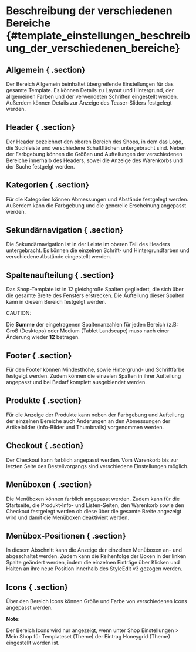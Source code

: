 # Beschreibung der verschiedenen Bereiche {#template_einstellungen_beschreibung_der_verschiedenen_bereiche}

## Allgemein { .section}

Der Bereich Allgemein beinhaltet übergreifende Einstellungen für das gesamte Template. Es können Details zu Layout und Hintergrund, der allgemeinen Farben und der verwendeten Schriften eingestellt werden. Außerdem können Details zur Anzeige des Teaser-Sliders festgelegt werden.

## Header { .section}

Der Header bezeichnet den oberen Bereich des Shops, in dem das Logo, die Suchleiste und verschiedene Schaltflächen untergebracht sind. Neben der Farbgebung können die Größen und Aufteilungen der verschiedenen Bereiche innerhalb des Headers, sowei die Anzeige des Warenkorbs und der Suche festgelgt werden.

## Kategorien { .section}

Für die Kategorien können Abmessungen und Abstände festgelegt werden. Außerdem kann die Farbgebung und die generelle Erscheinung angepasst werden.

## Sekundärnavigation { .section}

Die Sekundärnavigation ist in der Leiste im oberen Teil des Headers untergebracht. Es können die einzelnen Schrift- und Hintergrundfarben und verschiedene Abstände eingestellt werden.

## Spaltenaufteilung { .section}

Das Shop-Template ist in 12 gleichgroße Spalten gegliedert, die sich über die gesamte Breite des Fensters erstrecken. Die Aufteilung dieser Spalten kann in diesem Bereich festgelgt werden.

CAUTION:

Die **Summe** der eingetragenen Spaltenanzahlen für jeden Bereich \(z.B: Groß \(Desktops\) oder Medium \(Tablet Landscape\) muss nach einer Änderung wieder **12** betragen.

## Footer { .section}

Für den Footer können Mindesthöhe, sowie Hintergrund- und Schriftfarbe festgelgt werden. Zudem können die einzelen Spalten in ihrer Aufteilung angepasst und bei Bedarf komplett ausgeblendet werden.

## Produkte { .section}

Für die Anzeige der Produkte kann neben der Farbgebung und Aufteilung der einzelnen Bereiche auch Änderungen an den Abmessungen der Artikelbilder \(Info-Bilder und Thumbnails\) vorgenommen werden.

## Checkout { .section}

Der Checkout kann farblich angepasst werden. Vom Warenkorb bis zur letzten Seite des Bestellvorgangs sind verschiedene Einstellungen möglich.

## Menüboxen { .section}

Die Menüboxen können farblich angepasst werden. Zudem kann für die Startseite, die Produkt-Info- und Listen-Seiten, den Warenkorb sowie den Checkout festgelegt werden ob diese über die gesamte Breite angezeigt wird und damit die Menüboxen deaktiviert werden.

## Menübox-Positionen { .section}

In diesem Abschnitt kann die Anzeige der einzelnen Menüboxen an- und abgeschaltet werden. Zudem kann die Reihenfolge der Boxen in der linken Spalte geändert werden, indem die einzelnen Einträge über Klicken und Halten an ihre neue Position innerhalb des StyleEdit v3 gezogen werden.

## Icons { .section}

Über den Bereich Icons können Größe und Farbe von verschiedenen Icons angepasst werden.

**Note:**

Der Bereich Icons wird nur angezeigt, wenn unter Shop Einstellungen \> Mein Shop für Templateset \(Theme\) der Eintrag Honeygrid \(Theme\) eingestellt worden ist.



